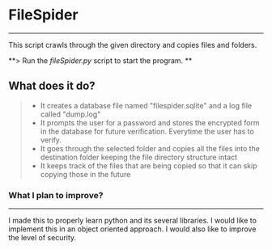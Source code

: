 # FileSpider

***

This script crawls through the given directory and copies files and folders.

 **> Run the *fileSpider.py* script to start the program. **

## What does it do?

> - It creates a database file named "filespider.sqlite" and a log file called "dump.log"
> - It prompts the user for a password and stores the encrypted form in the database for future verification. Everytime the user has to verify.
> - It goes through the selected folder and copies all the files into the destination folder keeping the file directory structure intact
> - It keeps track of the files that are being copied so that it can skip copying those in the future

### What I plan to improve?

***

I made this to properly learn python and its several libraries. I would like to implement this in an object oriented approach.
I would also like to improve the level of security.
